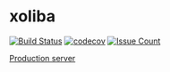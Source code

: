 # xoliba
[![Build Status](https://travis-ci.org/xoliba/xoliba.svg?branch=master)](https://travis-ci.org/xoliba/xoliba)
[![codecov](https://codecov.io/gh/xoliba/xoliba/branch/master/graph/badge.svg)](https://codecov.io/gh/xoliba/xoliba)
[![Issue Count](https://codeclimate.com/github/xoliba/xoliba/badges/issue_count.svg)](https://codeclimate.com/github/xoliba/xoliba)

[Production server](https://xoliba.herokuapp.com)
